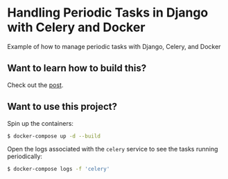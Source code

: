 # Handling Periodic Tasks in Django with Celery and Docker

Example of how to manage periodic tasks with Django, Celery, and Docker

## Want to learn how to build this?

Check out the [post](https://testdriven.io/blog/django-celery-periodic-tasks/).

## Want to use this project?

Spin up the containers:

```sh
$ docker-compose up -d --build
```

Open the logs associated with the `celery` service to see the tasks running periodically:

```sh
$ docker-compose logs -f 'celery'
```
